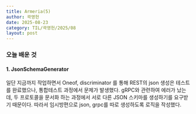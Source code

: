 ```yaml
---
title: Armeria(5)
author: 곽영헌
date: 2025-08-23
category: TIL/곽영헌/2025/08
layout: post
---
```


### 오늘 배운 것

#### 1. JsonSchemaGenerator

일단 지금까지 작업하면서 Oneof, discriminator 를 통해 REST의 json 생성은 테스트를 완료했으나, 통합테스트 과정에서 문제가 발생했다. gRPC와 관련하여 에러가 났는데, 두 프로토콜을 문서화 하는 과정에서 서로 다른 JSON 스키마를 생성하기를 요구받기 때문이다. 따라서 임시방편으로 json, grpc를 따로 생성하도록 로직을 작성했다.


